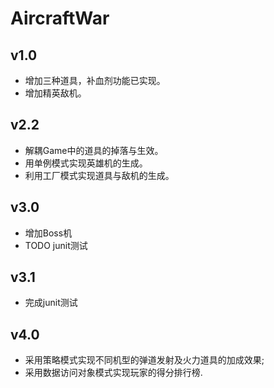 # AircraftWar

## v1.0

- 增加三种道具，补血剂功能已实现。
- 增加精英敌机。

## v2.2

- 解耦Game中的道具的掉落与生效。
- 用单例模式实现英雄机的生成。
- 利用工厂模式实现道具与敌机的生成。

## v3.0

- 增加Boss机
- TODO junit测试

## v3.1

- 完成junit测试

## v4.0

- 采用策略模式实现不同机型的弹道发射及火力道具的加成效果;
- 采用数据访问对象模式实现玩家的得分排行榜.